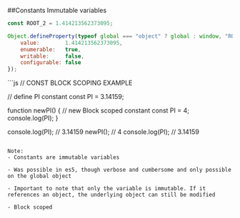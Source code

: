 ##Constants
Immutable variables
<!-- .element: class="small" -->

```js
const ROOT_2 = 1.414213562373095;
```
```js
Object.defineProperty(typeof global === "object" ? global : window, "ROOT_2", {
    value:        1.414213562373095,
    enumerable:   true,
    writable:     false,
    configurable: false
});
```

<div class="code-extra es6">
```js
// CONST BLOCK SCOPING EXAMPLE

// define PI constant
const PI = 3.14159;

function newPI() {
  // new Block scoped constant
  const PI = 4;
  console.log(PI);
}

console.log(PI); // 3.14159
newPI(); // 4
console.log(PI); // 3.14159
```

Note:
- Constants are immutable variables

- Was possible in es5, though verbose and cumbersome and only possible on the global object

- Important to note that only the variable is immutable. If it references an object, the underlying object can still be modified

- Block scoped
